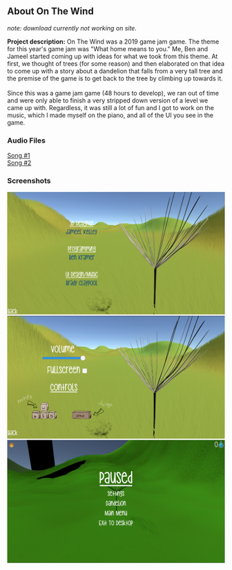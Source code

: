 ## About On The Wind
<i>note: download currently not working on site.</i>
  
**Project description:** On The Wind was a 2019 game jam game. The theme for this year's game jam was "What home means to you." 
Me, Ben and Jameel started coming up with ideas for what we took from this theme. At first, we thought of trees (for some reason) and
then elaborated on that idea to come up with a story about a dandelion that falls from a very tall tree and the premise of the game 
is to get back to the tree by climbing up towards it. 
<br />
<br />
Since this was a game jam game (48 hours to develop), we ran out of time and were only able to finish a very stripped down version of a level we came up with. Regardless, it was still a lot of fun and I got to work on the music, which I made myself on the piano, and all of the UI you see in the game. 

### Audio Files 

<a href="https://poolofclay33.github.io/audio/Song(1).mp3">Song #1</a>
<br />
<a href="https://poolofclay33.github.io/audio/Song(2).mp3">Song #2</a>

### Screenshots

<img src="images/OTW(2).png?raw=true"/>
<img src="images/OTW(3).png?raw=true"/>
<img src="images/OTW(4).png?raw=true"/>
